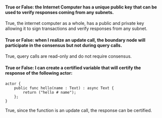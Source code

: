 #### True or False: the Internet Computer has a unique public key that can be used to verify responses coming from any subnets.

True, the internet computer as a whole, has a public and private key allowing it to sign transactions and verify responses from any subnet.

#### True or False: when I realize an update call, the boundary node will participate in the consensus but not during query calls.

True, query calls are read-only and do not require consensus.

#### True or False: I can create a certified variable that will certify the response of the following actor:

```motoko
actor {
    public func hello(name : Text) : async Text {
        return ("hello # name");
    };
}
```

True, since the function is an update call, the response can be certified.
